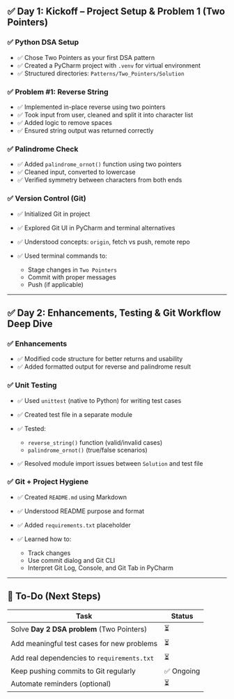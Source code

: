 
## ✅ **Day 1: Kickoff – Project Setup & Problem 1 (Two Pointers)**

### ✅ Python DSA Setup

* ✅ Chose Two Pointers as your first DSA pattern
* ✅ Created a PyCharm project with `.venv` for virtual environment
* ✅ Structured directories: `Patterns/Two_Pointers/Solution`

### ✅ Problem #1: Reverse String

* ✅ Implemented in-place reverse using two pointers
* ✅ Took input from user, cleaned and split it into character list
* ✅ Added logic to remove spaces
* ✅ Ensured string output was returned correctly

### ✅ Palindrome Check

* ✅ Added `palindrome_ornot()` function using two pointers
* ✅ Cleaned input, converted to lowercase
* ✅ Verified symmetry between characters from both ends

### ✅ Version Control (Git)

* ✅ Initialized Git in project
* ✅ Explored Git UI in PyCharm and terminal alternatives
* ✅ Understood concepts: `origin`, fetch vs push, remote repo
* ✅ Used terminal commands to:

  * Stage changes in `Two Pointers`
  * Commit with proper messages
  * Push (if applicable)

---

## ✅ **Day 2: Enhancements, Testing & Git Workflow Deep Dive**

### ✅ Enhancements

* ✅ Modified code structure for better returns and usability
* ✅ Added formatted output for reverse and palindrome result

### ✅ Unit Testing

* ✅ Used `unittest` (native to Python) for writing test cases
* ✅ Created test file in a separate module
* ✅ Tested:

  * `reverse_string()` function (valid/invalid cases)
  * `palindrome_ornot()` (true/false scenarios)
* ✅ Resolved module import issues between `Solution` and test file

### ✅ Git + Project Hygiene

* ✅ Created `README.md` using Markdown
* ✅ Understood README purpose and format
* ✅ Added `requirements.txt` placeholder
* ✅ Learned how to:

  * Track changes
  * Use commit dialog and Git CLI
  * Interpret Git Log, Console, and Git Tab in PyCharm

---

## 📝 To-Do (Next Steps)

| Task                                        | Status    |
| ------------------------------------------- | --------- |
| Solve **Day 2 DSA problem** (Two Pointers)  | ⏳         |
| Add meaningful test cases for new problems  | ⏳         |
| Add real dependencies to `requirements.txt` | ⏳         |
| Keep pushing commits to Git regularly       | ✅ Ongoing |
| Automate reminders (optional)               | ⏳         |

